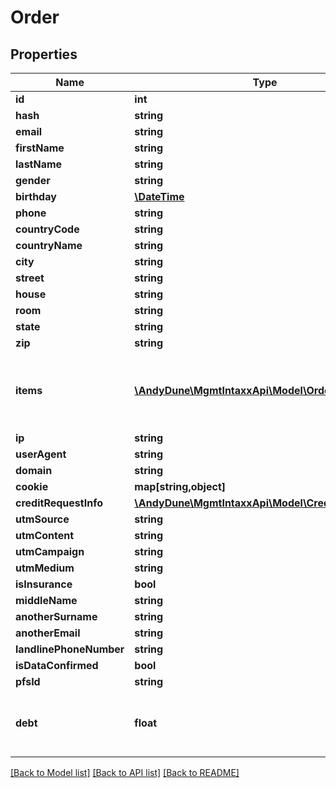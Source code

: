 # Order

## Properties
Name | Type | Description | Notes
------------ | ------------- | ------------- | -------------
**id** | **int** |  | [optional] 
**hash** | **string** |  | [optional] 
**email** | **string** |  | [optional] 
**firstName** | **string** |  | [optional] 
**lastName** | **string** |  | [optional] 
**gender** | **string** |  | [optional] 
**birthday** | [**\DateTime**](\DateTime.md) |  | [optional] 
**phone** | **string** |  | [optional] 
**countryCode** | **string** |  | [optional] 
**countryName** | **string** |  | [optional] 
**city** | **string** |  | [optional] 
**street** | **string** |  | [optional] 
**house** | **string** |  | [optional] 
**room** | **string** |  | [optional] 
**state** | **string** |  | [optional] 
**zip** | **string** |  | [optional] 
**items** | [**\AndyDune\MgmtIntaxxApi\Model\OrderItem[]**](OrderItem.md) | If items is null - site must have only one product to use. | [optional] 
**ip** | **string** |  | [optional] 
**userAgent** | **string** |  | [optional] 
**domain** | **string** |  | [optional] 
**cookie** | **map[string,object]** |  | [optional] 
**creditRequestInfo** | [**\AndyDune\MgmtIntaxxApi\Model\CreditRequestInfo**](CreditRequestInfo.md) |  | [optional] 
**utmSource** | **string** |  | [optional] 
**utmContent** | **string** |  | [optional] 
**utmCampaign** | **string** |  | [optional] 
**utmMedium** | **string** |  | [optional] 
**isInsurance** | **bool** |  | [optional] 
**middleName** | **string** |  | [optional] 
**anotherSurname** | **string** |  | [optional] 
**anotherEmail** | **string** |  | [optional] 
**landlinePhoneNumber** | **string** |  | [optional] 
**isDataConfirmed** | **bool** |  | [optional] 
**pfsId** | **string** |  | [optional] 
**debt** | **float** | Order debt. If negative it can create payment. | [optional] 

[[Back to Model list]](../../README.md#documentation-for-models) [[Back to API list]](../../README.md#documentation-for-api-endpoints) [[Back to README]](../../README.md)

